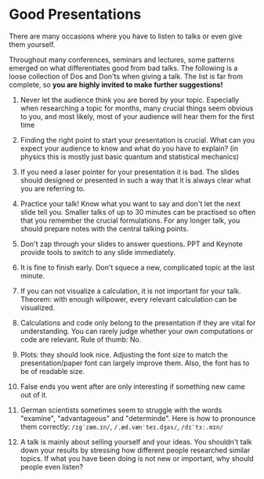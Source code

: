# Good Presentations
There are many occasions where you have to listen to talks or even give them yourself. 

Throughout many conferences, seminars and lectures, some patterns emerged on what differentiates good from bad talks. 
The following is a loose collection of Dos and Don'ts when giving a talk. The list is far from complete, so **you are highly invited to make further suggestions!**

1. Never let the audience think you are bored by your topic. Especially when researching a topic for months, many crucial things seem obvious to you, and most likely, most of your audience will hear them for the first time

2. Finding the right point to start your presentation is crucial. What can you expect your audience to know and what do you have to explain? (in physics this is mostly just basic quantum and statistical mechanics)

3. If you need a laser pointer for your presentation it is bad. The slides should designed or presented in such a way that it is always clear what you are referring to.

4. Practice your talk! Know what you want to say and don't let the next slide tell you. Smaller talks of up to 30 minutes can be practised so often that you remember the crucial formulations. For any longer talk, you should prepare notes with the central talking points.

5. Don't zap through your slides to answer questions. PPT and Keynote provide tools to switch to any slide immediately. 

6. It is fine to finish early. Don't squece a new, complicated topic at the last minute.

7. If you can not visualize a calculation, it is not important for your talk. Theorem: with enough willpower, every relevant calculation can be visualized.

8. Calculations and code only belong to the presentation if they are vital for understanding. You can rarely judge whether your own computations or code are relevant. Rule of thumb: No.

9. Plots: they should look nice. Adjusting the font size to match the presentation/paper font can largely improve them. Also, the font has to be of readable size.

10. False ends you went after are only interesting if something new came out of it. 

11. German scientists sometimes seem to struggle with the words "examine", "advantageous" and "determinde". Here is how to pronounce them correctly: `/ɪgˈzæm.ɪn/`, `/ˌæd.vænˈteɪ.dʒəs/`, `/dɪˈtɜː.mɪn/`

12. A talk is mainly about selling yourself and your ideas. You shouldn't talk down your results by stressing how different people researched similar topics. If what you have been doing is not new or important, why should people even listen?
